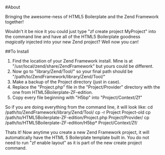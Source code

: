 #About

Bringing the awesome-ness of HTML5 Boilerplate and the Zend Framework together!

Wouldn't it be nice it you could just type "zf create project MyProject" into the command line and have all of the 
HTML5 Boilerplate goodness *magically* injected into your new Zend project? Well now you can!



##To Install

1. Find the location of your Zend Framework install. Mine is at "/usr/local/zend/share/ZendFramework" but yours could be different.
2. Now go to "library/Zend/Tool/" so your final path should be "/path/to/ZendFramework/library/Zend/Tool/"
3. Make a backup of the Project directory (just in case).
4. Replace the "Project.php" file in the "Project/Provider" directory with the one from HTML5Boilerplate-ZF-edition. 
5. Copy every file beginning with "H5bp" into "Project/Context/Zf"


So if you are doing everything from the command line, it will look like:
	cd /path/to/ZendFramework/library/Zend/Tool/
	cp -r Project Project-old
	cp /path/to/HTML5Boilerplate-ZF-edition/Project.php Project/Provider/
	cp /path/to/HTML5Boilerplate-ZF-edition/H5bp* Project/Context/Zf/



Thats it! Now anytime you create a new Zend Framework project, it will automatically have the HTML 5 Boilerplate template built in.
You do not need to run "zf enable layout" as it is part of the new create project command.

